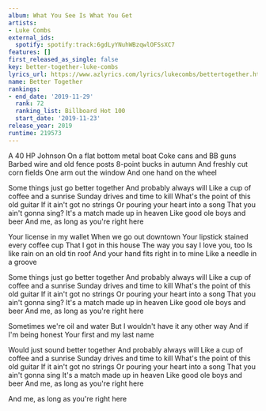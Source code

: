 ```yaml
---
album: What You See Is What You Get
artists:
- Luke Combs
external_ids:
  spotify: spotify:track:6gdLyYNuhWBzqwlOFSsXC7
features: []
first_released_as_single: false
key: better-together-luke-combs
lyrics_url: https://www.azlyrics.com/lyrics/lukecombs/bettertogether.html
name: Better Together
rankings:
- end_date: '2019-11-29'
  rank: 72
  ranking_list: Billboard Hot 100
  start_date: '2019-11-23'
release_year: 2019
runtime: 219573
---
```

A 40 HP Johnson
On a flat bottom metal boat
Coke cans and BB guns
Barbed wire and old fence posts
8-point bucks in autumn
And freshly cut corn fields
One arm out the window
And one hand on the wheel

Some things just go better together
And probably always will
Like a cup of coffee and a sunrise
Sunday drives and time to kill
What's the point of this old guitar
If it ain't got no strings
Or pouring your heart into a song
That you ain't gonna sing?
It's a match made up in heaven
Like good ole boys and beer
And me, as long as you're right here

Your license in my wallet
When we go out downtown
Your lipstick stained every coffee cup
That I got in this house
The way you say I love you, too
Is like rain on an old tin roof
And your hand fits right in to mine
Like a needle in a groove

Some things just go better together
And probably always will
Like a cup of coffee and a sunrise
Sunday drives and time to kill
What's the point of this old guitar
If it ain't got no strings
Or pouring your heart into a song
That you ain't gonna sing?
It's a match made up in heaven
Like good ole boys and beer
And me, as long as you're right here

Sometimes we're oil and water
But I wouldn't have it any other way
And if I'm being honest
Your first and my last name

Would just sound better together
And probably always will
Like a cup of coffee and a sunrise
Sunday drives and time to kill
What's the point of this old guitar
If it ain't got no strings
Or pouring your heart into a song
That you ain't gonna sing
It's a match made up in heaven
Like good ole boys and beer
And me, as long as you're right here

And me, as long as you're right here
